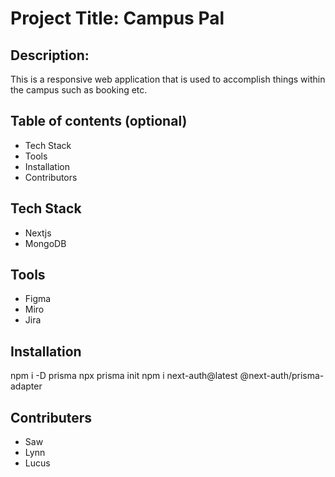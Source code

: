 # Project Title: Campus Pal
## Description:
This is a responsive web application that is used to accomplish things within the campus such as booking etc.

## Table of contents (optional)

- Tech Stack
- Tools
- Installation
- Contributors
## Tech Stack
- Nextjs
- MongoDB
## Tools 
- Figma
- Miro
- Jira
## Installation 
npm i -D prisma
npx prisma init
npm i next-auth@latest @next-auth/prisma-adapter 
## Contributers 
- Saw
- Lynn
- Lucus
